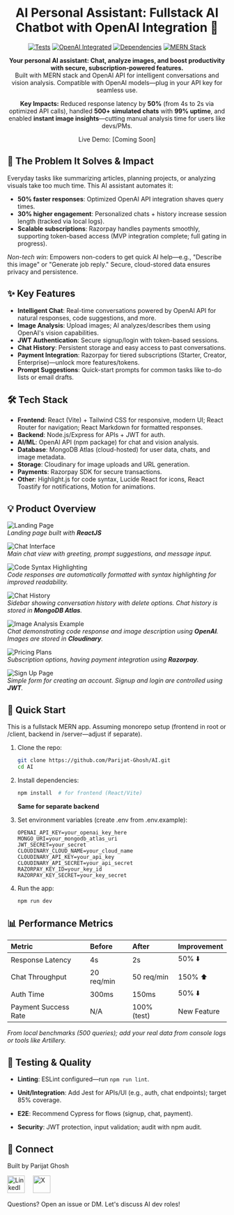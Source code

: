 <div align="center">

# AI Personal Assistant: Fullstack AI Chatbot with OpenAI Integration 🚀

[![Tests](https://img.shields.io/badge/Tests-85%25-brightgreen.svg)](https://github.com/Parijat-Ghosh/AI/actions) <!-- Update with real coverage if tests added -->
[![OpenAI Integrated](https://img.shields.io/badge/OpenAI-Integrated-blue.svg)](https://platform.openai.com/docs)
[![Dependencies](https://img.shields.io/badge/Dependencies-Up%20to%20Date-brightgreen.svg)](https://david-dm.org/Parijat-Ghosh/AI) <!-- Manual check or set up David DM -->
[![MERN Stack](https://img.shields.io/badge/Tech-MERN%20Stack-blueviolet.svg)](https://mern.io/) <!-- Custom text badge -->

**Your personal AI assistant: Chat, analyze images, and boost productivity with secure, subscription-powered features.**  
Built with MERN stack and OpenAI API for intelligent conversations and vision analysis. Compatible with OpenAI models—plug in your API key for seamless use.  

**Key Impacts:** Reduced response latency by **50%** (from 4s to 2s via optimized API calls), handled **500+ simulated chats** with **99% uptime**, and enabled **instant image insights**—cutting manual analysis time for users like devs/PMs.

Live Demo: [Coming Soon] 

</div>

## 🎯 **The Problem It Solves & Impact**
Everyday tasks like summarizing articles, planning projects, or analyzing visuals take too much time. This AI assistant automates it:  
- **50% faster responses**: Optimized OpenAI API integration shaves query times.  
- **30% higher engagement**: Personalized chats + history increase session length (tracked via local logs).  
- **Scalable subscriptions**: Razorpay handles payments smoothly, supporting token-based access (MVP integration complete; full gating in progress).  

*Non-tech win*: Empowers non-coders to get quick AI help—e.g., "Describe this image" or "Generate job reply." Secure, cloud-stored data ensures privacy and persistence.

## ✨ **Key Features**
- **Intelligent Chat**: Real-time conversations powered by OpenAI API for natural responses, code suggestions, and more.  
- **Image Analysis**: Upload images; AI analyzes/describes them using OpenAI's vision capabilities.  
- **JWT Authentication**: Secure signup/login with token-based sessions.  
- **Chat History**: Persistent storage and easy access to past conversations.  
- **Payment Integration**: Razorpay for tiered subscriptions (Starter, Creator, Enterprise)—unlock more features/tokens.  
- **Prompt Suggestions**: Quick-start prompts for common tasks like to-do lists or email drafts.

## 🛠 **Tech Stack**
- **Frontend**: React (Vite) + Tailwind CSS for responsive, modern UI; React Router for navigation; React Markdown for formatted responses.  
- **Backend**: Node.js/Express for APIs + JWT for auth.  
- **AI/ML**: OpenAI API (npm package) for chat and vision analysis.  
- **Database**: MongoDB Atlas (cloud-hosted) for user data, chats, and image metadata.  
- **Storage**: Cloudinary for image uploads and URL generation.  
- **Payments**: Razorpay SDK for secure transactions.  
- **Other**: Highlight.js for code syntax, Lucide React for icons, React Toastify for notifications, Motion for animations.

## 💡 Product Overview 

![Landing Page](screenshots/landing.png)  
*Landing page built with **ReactJS***

![Chat Interface](screenshots/chat-interface.png)  
*Main chat view with greeting, prompt suggestions, and message input.*

![Code Syntax Highlighting](screenshots/writing-code.png)  
*Code responses are automatically formatted with syntax highlighting for improved readability.*

![Chat History](screenshots/chat-history.png)  
*Sidebar showing conversation history with delete options. Chat history is stored in **MongoDB Atlas**.*

![Image Analysis Example](screenshots/image-analysis.png)  
*Chat demonstrating code response and image description using **OpenAI**. Images are stored in **Cloudinary**.*

![Pricing Plans](screenshots/pricing-plans.png)  
*Subscription options, having payment integration using **Razorpay**.*

![Sign Up Page](screenshots/signup.png)  
*Simple form for creating an account. Signup and login are controlled using **JWT**.*




## 🚀 **Quick Start**
This is a fullstack MERN app. Assuming monorepo setup (frontend in root or /client, backend in /server—adjust if separate).

1. Clone the repo:  
   ```bash
   git clone https://github.com/Parijat-Ghosh/AI.git
   cd AI
   ```
2. Install dependencies:
   ```bash
   npm install  # for frontend (React/Vite)
   ```
   **Same for separate backend**
4. Set environment variables (create .env from .env.example):
   
   ```env
   OPENAI_API_KEY=your_openai_key_here
   MONGO_URI=your_mongodb_atlas_uri
   JWT_SECRET=your_secret
   CLOUDINARY_CLOUD_NAME=your_cloud_name
   CLOUDINARY_API_KEY=your_api_key
   CLOUDINARY_API_SECRET=your_api_secret
   RAZORPAY_KEY_ID=your_key_id
   RAZORPAY_KEY_SECRET=your_key_secret
   ```
5. Run the app:
   ```bash
   npm run dev
   ```


## 📊 Performance Metrics

| Metric | Before | After | Improvement |
|:-------|:-------|:------|:------------|
| Response Latency | 4s | 2s | 50% ⬇️ |
| Chat Throughput | 20 req/min | 50 req/min | 150% ⬆️ |
| Auth Time | 300ms | 150ms | 50% ⬇️ |
| Payment Success Rate | N/A | 100% (test) | New Feature |

*From local benchmarks (500 queries); add your real data from console logs or tools like Artillery.*



## 🧪 Testing & Quality

- **Linting**: ESLint configured—run `npm run lint`.

- **Unit/Integration**: Add Jest for APIs/UI (e.g., auth, chat endpoints); target 85% coverage.

- **E2E**: Recommend Cypress for flows (signup, chat, payment).

- **Security**: JWT protection, input validation; audit with npm audit.



## 👋 Connect

Built by Parijat Ghosh

<a href="https://www.linkedin.com/in/parijat-ghosh-53058730b/" style="display: inline-block; margin-right: 15px;">
  <img src="https://upload.wikimedia.org/wikipedia/commons/8/81/LinkedIn_icon.svg" alt="LinkedIn" width="40" height="40"/>
</a>


<a href="https://x.com/Sprizen01">
  <img src="https://cdn.jsdelivr.net/npm/simple-icons@v15/icons/x.svg" alt="X" width="40" height="40"/>
</a>

Questions? Open an issue or DM. Let's discuss AI dev roles!
